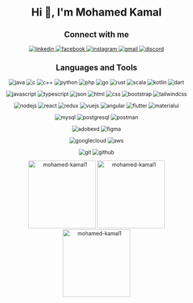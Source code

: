 <h1 align="center">Hi 👋, I'm Mohamed Kamal</h1>

<div align = center>

<h2>Connect with me</h2>
<p>
<a href="https://www.linkedin.com/in/mohamed-kamal-75437b243/" target="blank"> <img src="https://img.shields.io/badge/LinkedIn-0077B5?style=for-the-badge&logo=linkedin&logoColor=white" alt="linkedin" /> </a>
<a href="https://www.facebook.com/mohamed.kamal227" target="blank"> <img src="https://img.shields.io/badge/Facebook-1877F2?style=for-the-badge&logo=facebook&logoColor=white" alt="facebook" /> </a>
<a href="https://www.instagram.com/mo_kamal114/" target="blank"> <img src="https://img.shields.io/badge/Instagram-E4405F?style=for-the-badge&logo=instagram&logoColor=white" alt="instagram" /> </a>
<a href="mailto:kamalmohammed837@gmail.com" target="_blank"> <img src="https://img.shields.io/badge/Gmail-D14836?style=for-the-badge&logo=gmail&logoColor=white" alt="gmail" /> </a>
<a href="https://discord.com/channels/mohamed_kamal#9857" target="_blank"> <img src="https://img.shields.io/badge/Discord-7289DA?style=for-the-badge&logo=discord&logoColor=white" alt="discord" /> </a>

</p>

<h2>Languages and Tools</h2>
<p>
<a> <img src="https://img.shields.io/badge/Java-007396?style=for-the-badge&logo=java&logoColor=white" alt="java" /> </a>
<a> <img src="https://img.shields.io/badge/C-00599C?style=for-the-badge&logo=c&logoColor=white" alt="c" /> </a>
<a> <img src="https://img.shields.io/badge/C++-00599C?style=for-the-badge&logo=c%2B%2B&logoColor=white" alt="c++" /> </a>
<a> <img src="https://img.shields.io/badge/Python-3776AB?style=for-the-badge&logo=python&logoColor=white" alt="python" /> </a>
<a> <img src="https://img.shields.io/badge/PHP-777BB4?style=for-the-badge&logo=php&logoColor=white" alt="php" /> </a>
<a> <img src="https://img.shields.io/badge/Go-00ADD8?style=for-the-badge&logo=go&logoColor=white" alt="go" /> </a>
<a> <img src="https://img.shields.io/badge/Rust-000000?style=for-the-badge&logo=rust&logoColor=white" alt="rust" /> </a>
<a> <img src="https://img.shields.io/badge/Scala-DC322F?style=for-the-badge&logo=scala&logoColor=white" alt="scala" /> </a>
<a> <img src="https://img.shields.io/badge/Kotlin-0095D5?style=for-the-badge&logo=kotlin&logoColor=white" alt="kotlin" /> </a>
<a> <img src="https://img.shields.io/badge/Dart-0175C2?style=for-the-badge&logo=dart&logoColor=white" alt="dart" /> </a>

<a> <img src="https://img.shields.io/badge/JavaScript-F7DF1E?style=for-the-badge&logo=javascript&logoColor=black" alt="javascript" /> </a>
<a> <img src="https://img.shields.io/badge/TypeScript-3178C6?style=for-the-badge&logo=typescript&logoColor=white" alt="typescript" /> </a>
<a> <img src="https://img.shields.io/badge/JSON-000000?style=for-the-badge&logo=json&logoColor=white" alt="json" /> </a>
<a> <img src="https://img.shields.io/badge/HTML-239120?style=for-the-badge&logo=html5&logoColor=white" alt="html" /> </a>
<a> <img src="https://img.shields.io/badge/CSS-239120?style=for-the-badge&logo=css3&logoColor=white" alt="css" /> </a>
<a> <img src="https://img.shields.io/badge/Bootstrap-563D7C?style=for-the-badge&logo=bootstrap&logoColor=white" alt="bootstrap" /> </a>
<a> <img src="https://img.shields.io/badge/Tailwind_CSS-38B2AC?style=for-the-badge&logo=tailwind-css&logoColor=white" alt="tailwindcss" /> </a>

<a> <img src="https://img.shields.io/badge/Node.js-339933?style=for-the-badge&logo=node.js&logoColor=white" alt="nodejs" /> </a>
<a> <img src="https://img.shields.io/badge/React-61DAFB?style=for-the-badge&logo=react&logoColor=black" alt="react" /> </a>
<a> <img src="https://img.shields.io/badge/Redux-593D88?style=for-the-badge&logo=redux&logoColor=white" alt="redux" /> </a>
<a> <img src="https://img.shields.io/badge/Vue.js-4FC08D?style=for-the-badge&logo=vue.js&logoColor=white" alt="vuejs" /> </a>
<a> <img src="https://img.shields.io/badge/Angular-DD0031?style=for-the-badge&logo=angular&logoColor=white" alt="angular" /> </a>
<a> <img src="https://img.shields.io/badge/Flutter-02569B?style=for-the-badge&logo=flutter&logoColor=white" alt="flutter" /> </a>
<a> <img src="https://img.shields.io/badge/Material_UI-0081CB?style=for-the-badge&logo=material-ui&logoColor=white" alt="materialui" /> </a>


<a> <img src="https://img.shields.io/badge/MySQL-4479A1?style=for-the-badge&logo=mysql&logoColor=white" alt="mysql" /> </a>
<a> <img src="https://img.shields.io/badge/PostgreSQL-336791?style=for-the-badge&logo=postgresql&logoColor=white" alt="postgresql" /> </a>
<a> <img src="https://img.shields.io/badge/Postman-FF6C37?style=for-the-badge&logo=postman&logoColor=white" alt="postman" /> </a>

<a> <img src="https://img.shields.io/badge/Adobe_XD-FF61F6?style=for-the-badge&logo=adobe-xd&logoColor=white" alt="adobexd" /> </a>
<a> <img src="https://img.shields.io/badge/Figma-F24E1E?style=for-the-badge&logo=figma&logoColor=white" alt="figma" /> </a>

<a> <img src="https://img.shields.io/badge/Google_Cloud-4285F4?style=for-the-badge&logo=google-cloud&logoColor=white" alt="googlecloud" /> </a>
<a> <img src="https://img.shields.io/badge/AWS-232F3E?style=for-the-badge&logo=amazon-aws&logoColor=white" alt="aws" /> </a>

<a> <img src="https://img.shields.io/badge/Git-F05032?style=for-the-badge&logo=git&logoColor=white" alt="git" /> </a>
<a> <img src="https://img.shields.io/badge/GitHub-181717?style=for-the-badge&logo=github&logoColor=white" alt="github" /> </a>
</p>
<div>
<img height="180em" src="https://github-readme-stats.vercel.app/api/top-langs?username=mohamed-kamal1&show_icons=true&locale=en&layout=compact&icon_color=2fcca3&text_color=FFA718&theme=transparent&show_icons=true" alt="mohamed-kamal1" />
<img height="180em" src="https://github-readme-stats.vercel.app/api?username=mohamed-kamal1&show_icons=true&locale=en&icon_color=2fcca3&text_color=FFA718&theme=transparent&show_icons=true" alt="mohamed-kamal1" />
</div>
<img height="180em" src="https://github-readme-streak-stats.herokuapp.com/?user=mohamed-kamal1&icon_color=2fcca3&text_color=FFA718&theme=transparent&show_icons=true" alt="mohamed-kamal1" />
</div>

